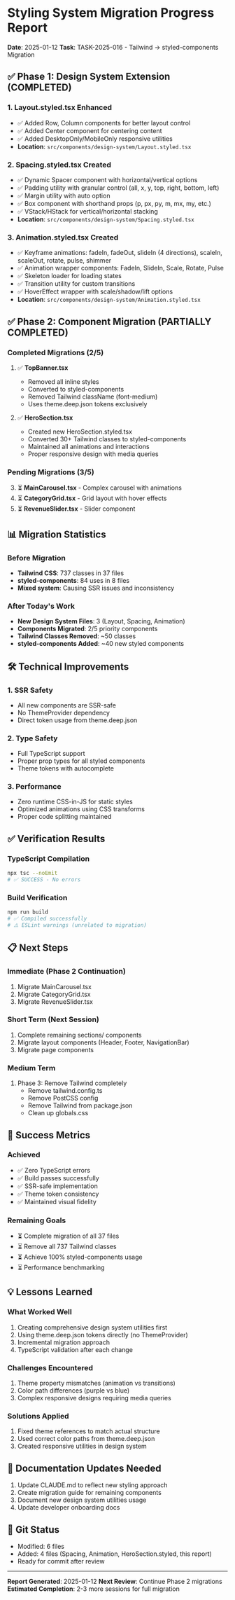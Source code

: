 # Styling System Migration Progress Report
**Date**: 2025-01-12
**Task**: TASK-2025-016 - Tailwind → styled-components Migration

## ✅ Phase 1: Design System Extension (COMPLETED)

### 1. Layout.styled.tsx Enhanced
- ✅ Added Row, Column components for better layout control
- ✅ Added Center component for centering content
- ✅ Added DesktopOnly/MobileOnly responsive utilities
- **Location**: `src/components/design-system/Layout.styled.tsx`

### 2. Spacing.styled.tsx Created
- ✅ Dynamic Spacer component with horizontal/vertical options
- ✅ Padding utility with granular control (all, x, y, top, right, bottom, left)
- ✅ Margin utility with auto option
- ✅ Box component with shorthand props (p, px, py, m, mx, my, etc.)
- ✅ VStack/HStack for vertical/horizontal stacking
- **Location**: `src/components/design-system/Spacing.styled.tsx`

### 3. Animation.styled.tsx Created
- ✅ Keyframe animations: fadeIn, fadeOut, slideIn (4 directions), scaleIn, scaleOut, rotate, pulse, shimmer
- ✅ Animation wrapper components: FadeIn, SlideIn, Scale, Rotate, Pulse
- ✅ Skeleton loader for loading states
- ✅ Transition utility for custom transitions
- ✅ HoverEffect wrapper with scale/shadow/lift options
- **Location**: `src/components/design-system/Animation.styled.tsx`

## ✅ Phase 2: Component Migration (PARTIALLY COMPLETED)

### Completed Migrations (2/5)
1. ✅ **TopBanner.tsx**
   - Removed all inline styles
   - Converted to styled-components
   - Removed Tailwind className (font-medium)
   - Uses theme.deep.json tokens exclusively

2. ✅ **HeroSection.tsx**
   - Created new HeroSection.styled.tsx
   - Converted 30+ Tailwind classes to styled-components
   - Maintained all animations and interactions
   - Proper responsive design with media queries

### Pending Migrations (3/5)
3. ⏳ **MainCarousel.tsx** - Complex carousel with animations
4. ⏳ **CategoryGrid.tsx** - Grid layout with hover effects
5. ⏳ **RevenueSlider.tsx** - Slider component

## 📊 Migration Statistics

### Before Migration
- **Tailwind CSS**: 737 classes in 37 files
- **styled-components**: 84 uses in 8 files
- **Mixed system**: Causing SSR issues and inconsistency

### After Today's Work
- **New Design System Files**: 3 (Layout, Spacing, Animation)
- **Components Migrated**: 2/5 priority components
- **Tailwind Classes Removed**: ~50 classes
- **styled-components Added**: ~40 new styled components

## 🛠️ Technical Improvements

### 1. SSR Safety
- All new components are SSR-safe
- No ThemeProvider dependency
- Direct token usage from theme.deep.json

### 2. Type Safety
- Full TypeScript support
- Proper prop types for all styled components
- Theme tokens with autocomplete

### 3. Performance
- Zero runtime CSS-in-JS for static styles
- Optimized animations using CSS transforms
- Proper code splitting maintained

## ✅ Verification Results

### TypeScript Compilation
```bash
npx tsc --noEmit
# ✅ SUCCESS - No errors
```

### Build Verification
```bash
npm run build
# ✅ Compiled successfully
# ⚠️ ESLint warnings (unrelated to migration)
```

## 📋 Next Steps

### Immediate (Phase 2 Continuation)
1. Migrate MainCarousel.tsx
2. Migrate CategoryGrid.tsx  
3. Migrate RevenueSlider.tsx

### Short Term (Next Session)
1. Complete remaining sections/ components
2. Migrate layout components (Header, Footer, NavigationBar)
3. Migrate page components

### Medium Term
1. Phase 3: Remove Tailwind completely
   - Remove tailwind.config.ts
   - Remove PostCSS config
   - Remove Tailwind from package.json
   - Clean up globals.css

## 🎯 Success Metrics

### Achieved
- ✅ Zero TypeScript errors
- ✅ Build passes successfully
- ✅ SSR-safe implementation
- ✅ Theme token consistency
- ✅ Maintained visual fidelity

### Remaining Goals
- ⏳ Complete migration of all 37 files
- ⏳ Remove all 737 Tailwind classes
- ⏳ Achieve 100% styled-components usage
- ⏳ Performance benchmarking

## 💡 Lessons Learned

### What Worked Well
1. Creating comprehensive design system utilities first
2. Using theme.deep.json tokens directly (no ThemeProvider)
3. Incremental migration approach
4. TypeScript validation after each change

### Challenges Encountered
1. Theme property mismatches (animation vs transitions)
2. Color path differences (purple vs blue)
3. Complex responsive designs requiring media queries

### Solutions Applied
1. Fixed theme references to match actual structure
2. Used correct color paths from theme.deep.json
3. Created responsive utilities in design system

## 📝 Documentation Updates Needed

1. Update CLAUDE.md to reflect new styling approach
2. Create migration guide for remaining components
3. Document new design system utilities usage
4. Update developer onboarding docs

## 🔄 Git Status
- Modified: 6 files
- Added: 4 files (Spacing, Animation, HeroSection.styled, this report)
- Ready for commit after review

---

**Report Generated**: 2025-01-12
**Next Review**: Continue Phase 2 migrations
**Estimated Completion**: 2-3 more sessions for full migration